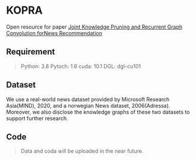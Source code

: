 # KOPRA

Open resource for paper [Joint Knowledge Pruning and Recurrent Graph Convolution forNews Recommendation](chrome-extension://bocbaocobfecmglnmeaeppambideimao/pdf/viewer.html?file=https%3A%2F%2Fyuh-yang.github.io%2Fresources%2Fkopra.pdf)

## Requirement

> Python: 3.8
> Pytoch: 1.6
> cuda: 10.1
> DGL: dgl-cu101

## Dataset

We use a real-world news dataset provided by Microsoft Research Asia(MIND), 2020, and a norwegian News dataset, 2006(Adressa).
Moreover, we also disclose the knowledge graphs of these two datasets to support further research.

## Code



> Data and coda will be uploaded in the near future.
